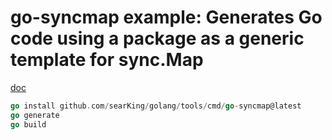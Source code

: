# go-syncmap example: Generates Go code using a package as a generic template for sync.Map

[doc](https://godoc.org/github.com/searKing/golang/tools/cmd/go-syncmap)

```Go
go install github.com/searKing/golang/tools/cmd/go-syncmap@latest
go generate
go build
```